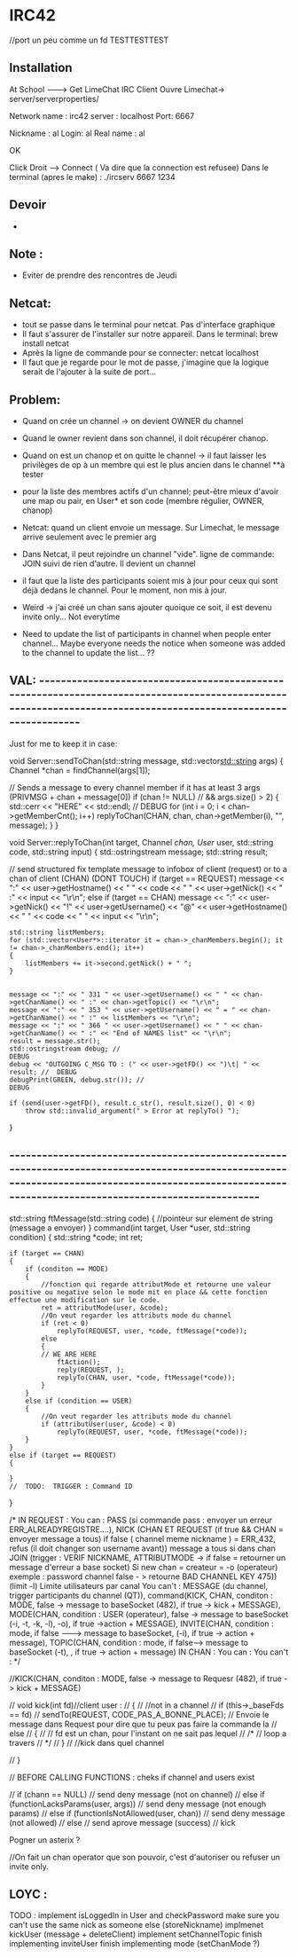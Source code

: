 # IRC42

//port un peu comme un fd
TESTTESTTEST

## Installation

At School ---> Get LimeChat IRC Client
Ouvre Limechat-> server/serverproperties/

Network name : irc42
server : localhost
Port: 6667

Nickname : al
Login: al
Real name : al

OK

Click Droit --> Connect ( Va dire que la connection est refusee)
Dans le terminal (apres le make) : ./ircserv 6667 1234

## Devoir

*

## Note :

* Eviter de prendre des rencontres de Jeudi


## Netcat:
* tout se passe dans le terminal pour netcat. Pas d'interface graphique
* Il faut s'assurer de l'installer sur notre appareil. Dans le terminal: brew install netcat
* Après la ligne de commande pour se connecter: netcat localhost <port>
* Il faut que je regarde pour le mot de passe, j'imagine que la logique serait de l'ajouter à la suite de port...


## Problem:
* Quand on crée un channel -> on devient OWNER du channel
* Quand le owner revient dans son channel, il doit récupérer chanop.
* Quand on est un chanop et on quitte le channel -> il faut laisser les privilèges de op à un membre qui est le plus ancien dans le channel **à tester
* pour la liste des membres actifs d'un channel; peut-être mieux d'avoir une map ou pair, en User* et son code (membre régulier, OWNER, chanop)


* Netcat: quand un client envoie un message. Sur Limechat, le message arrive seulement avec le premier arg
* Dans Netcat, il peut rejoindre un channel "vide". ligne de commande: JOIN
suivi de rien d'autre. Il devient un channel
* il faut que la liste des participants soient mis à jour pour ceux qui sont déjà dedans le channel. Pour le moment, non mis à jour.

* Weird -> j'ai créé un chan sans ajouter quoique ce soit, il est devenu invite only... Not everytime
* Need to update the list of participants in channel when people enter channel... Maybe everyone needs the notice when someone was added to the channel to update the list... ??


## VAL: ----------------------------------------------------------------------------------------------------------------------------------------------------------------
Just for me to keep it in case:

void	Server::sendToChan(std::string message, std::vector<std::string> args)
{
	Channel *chan = findChannel(args[1]);

//	Sends a message to every channel member if it has at least 3 args (PRIVMSG + chan + message[0])
	if (chan != NULL) // && args.size() > 2)
	{
		std::cerr << "HERE" << std::endl; //									DEBUG
		for (int i = 0; i < chan->getMemberCnt(); i++)
			replyToChan(CHAN, chan, chan->getMember(i), "", message);
	}
}


void	Server::replyToChan(int target, Channel *chan, User* user, std::string code, std::string input)
{
	std::ostringstream 	message;
	std::string 		result;

//	send structured fix template message to infobox of client (request) or to a chan of client (CHAN) (DONT TOUCH)
	if (target == REQUEST)
		message << ":" << user->getHostname() << " " << code << " " << user->getNick() << " :" << input << "\r\n";
	else if (target == CHAN)
		message << ":" << user->getNick() << "!" << user->getUsername() << "@" << user->getHostname() << " " << code << " " << input << "\r\n";

	std::string listMembers;
	for (std::vector<User*>::iterator it = chan->_chanMembers.begin(); it != chan->_chanMembers.end(); it++)
	{
		listMembers += it->second.getNick() + " ";
	}


	message << ":" << " 331 " << user->getUsername() << " " << chan->getChanName() << " :" << chan->getTopic() << "\r\n";
	message << ":" << " 353 " << user->getUsername() << " = " << chan->getChanName() << " :" << listMembers << "\r\n";
	message << ":" << " 366 " << user->getUsername() << " " << chan->getChanName() << " :" << "End of NAMES list" << "\r\n";
	result = message.str();
	std::ostringstream debug; //												DEBUG
	debug << "OUTGOING C_MSG TO : (" << user->getFD() << ")\t| " << result; //	DEBUG
	debugPrint(GREEN, debug.str()); //											DEBUG

	if (send(user->getFD(), result.c_str(), result.size(), 0) < 0)
		throw std::invalid_argument(" > Error at replyTo() ");
}

## -------------------------------------------------------------------------------------------------------------------------------------------------------------------------------------------------------

std::string	ftMessage(std::string code)
{
	//pointeur sur element de string (message a envoyer)
}
command(int target, User *user, std::string condition)
{
	std::string *code;
	int	ret;

	if (target == CHAN)
	{
		if (conditon == MODE)
		{
			//fonction qui regarde attributMode et retourne une valeur positive ou negative selon le mode mit en place && cette fonction effectue une modification sur le code.
			ret = attributMode(user, &code);
			//On veut regarder les attributs mode du channel
			if (ret < 0)
				replyTo(REQUEST, user, *code, ftMessage(*code));
			else
			{
			// WE ARE HERE
				ftAction();
				reply(REQUEST, );
				replyTo(CHAN, user, *code, ftMessage(*code));
			}
		}
		else if (condition == USER)
		{
			//On veut regarder les attributs mode du channel
			if (attributUser(user, &code) < 0)
				replyTo(REQUEST, user, *code, ftMessage(*code));
		}
	}
	else if (target == REQUEST)
	{

	}
	//	TODO:  TRIGGER : Command ID
}

/*
	IN REQUEST :
		You can :
				PASS (si commande pass : envoyer un erreur ERR_ALREADYREGISTRE....),
				NICK (CHAN ET REQUEST (if true && CHAN = envoyer message a tous) if false ( channel meme nickname ) = ERR_432, refus (il doit changer son username avant)) message a tous si dans chan
				JOIN (trigger : VERIF NICKNAME, ATTRIBUTMODE -> if false = retourner un message d'erreur a base socket) Si new chan = createur = -o (operateur)
					exemple : password channel false - > retourne BAD CHANNEL KEY 475))
					(limit -l) Limite utilisateurs par canal
		You can't :
				MESSAGE (du channel, trigger participants du channel (QT)),
					command(KICK, CHAN, conditon : MODE,  false -> message to baseSocket (482), if true -> kick  + MESSAGE),
					MODE(CHAN, condition : USER (operateur), false -> message to baseSocket (-i, -t, -k, -l), -o), if true ->action + MESSAGE),
					INVITE(CHAN, condition : mode, if false ---> message to baseSocket, (-i), if true -> action + message),
					TOPIC(CHAN, condition : mode, if false--> message to baseSocket (-t), , if true -> action + message)
	IN CHAN :
		You can :
		You can't :
*/


//KICK(CHAN, conditon : MODE,  false -> message to Requesr (482), if true -> kick  + MESSAGE)

// void	kick(int fd)//client user :
// {
// 	//not in a channel
// 	if (this->_baseFds == fd)
// 		sendTo(REQUEST, CODE_PAS_A_BONNE_PLACE); // Envoie le message dans Request pour dire que tu peux pas faire la commande la
// 	else
// 	{
// 			// fd est un chan, pour l'instant on ne sait pas lequel
// 			/*
// 			loop a travers
// 			*/
// 	}
// 	//kick dans quel channel

// }

// BEFORE CALLING FUNCTIONS : cheks if channel and users exist

// 	if (chann == NULL)
// 		send deny message (not on channel)
// 	else if (functionLacksParams(user, args))
// 		send deny message (not enough params)
// 	else if (functionIsNotAllowed(user, chan))
// 		send deny message (not allowed)
// 	else
// 		send aprove message (success)
// 		kick


 Pogner un asterix ?


//On fait un chan operator que son pouvoir, c'est d'autoriser ou refuser un invite only.


## LOYC :

TODO :
	implement isLoggedIn in User and checkPassword
	make sure you can't use the same nick as someone else (storeNickname)
	implmenet kickUser (message + deleteClient)
	implement setChannelTopic
	finish implementing inviteUser
	finish implementing mode (setChanMode ?)
